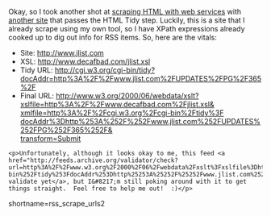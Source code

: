 <p>Okay, so I took another shot at <a href="http://www.decafbad.com/blog/geek/rss_scrape_urls.html">scraping <span class="caps">HTML</span> with web services</a> with <a href="http://www.jlist.com">another site</a> that passes the <span class="caps">HTML </span>Tidy step.  Luckily, this is a site that I already scrape using my own tool, so I have XPath expressions already cooked up to dig out info for <span class="caps">RSS</span> items.  So, here are the vitals:</p>


<ul>
	<li>Site: <a href="http://www.jlist.com">http://www.jlist.com</a></li>
	<li><span class="caps">XSL</span>: <a href="http://www.decafbad.com/jlist.xsl">http://www.decafbad.com/jlist.xsl</a></li>
	<li>Tidy <span class="caps">URL</span>: <a href="http://cgi.w3.org/cgi-bin/tidy?docAddr=http%3A%2F%2Fwww.jlist.com%2FUPDATES%2FPG%2F365%2F">http://cgi.w3.org/cgi-bin/tidy?<br />docAddr=http%3A%2F%2Fwww.jlist.com%2FUPDATES%2FPG%2F365%2F</a></li>
	<li>Final <span class="caps">URL</span>: <a href="http://www.w3.org/2000/06/webdata/xslt?xslfile=http%3A%2F%2Fwww.decafbad.com%2Fjlist.xsl&#38;xmlfile=http%3A%2F%2Fcgi.w3.org%2Fcgi-bin%2Ftidy%3FdocAddr%3Dhttp%253A%252F%252Fwww.jlist.com%252FUPDATES%252FPG%252F365%252F&#38;transform=Submit">http://www.w3.org/2000/06/webdata/xslt?<br />xslfile=http%3A%2F%2Fwww.decafbad.com%2Fjlist.xsl&#38;<br />xmlfile=http%3A%2F%2Fcgi.w3.org%2Fcgi-bin%2Ftidy%3F<br />docAddr%3Dhttp%253A%252F%252Fwww.jlist.com%252FUPDATES%252FPG%252F365%252F&#38;<br />transform=Submit</a></li>
</ul>

	<p>Unfortunately, although it looks okay to me, this feed <a href="http://feeds.archive.org/validator/check?url=http%3A%2F%2Fwww.w3.org%2F2000%2F06%2Fwebdata%2Fxslt%3Fxslfile%3Dhttp%253A%252F%252Fwww.decafbad.com%252Fjlist.xsl%26xmlfile%3Dhttp%253A%252F%252Fcgi.w3.org%252Fcgi-bin%252Ftidy%253FdocAddr%253Dhttp%25253A%25252F%25252Fwww.jlist.com%25252FUPDATES%25252FPG%25252F365%25252F%26transform%3DSubmit">doesn&#8217;t validate yet</a>, but I&#8217;m still poking around with it to get things straight.  Feel free to help me out!  :)</p>
<!--more-->
shortname=rss_scrape_urls2
